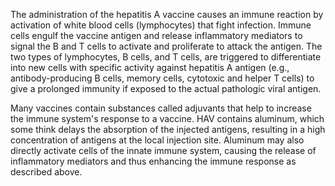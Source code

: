 The administration of the hepatitis A vaccine causes an immune reaction by activation of white blood cells (lymphocytes) that fight infection. Immune cells engulf the vaccine antigen and release inflammatory mediators to signal the B and T cells to activate and proliferate to attack the antigen. The two types of lymphocytes, B cells, and T cells, are triggered to differentiate into new cells with specific activity against hepatitis A antigen (e.g., antibody-producing B cells, memory cells, cytotoxic and helper T cells) to give a prolonged immunity if exposed to the actual pathologic viral antigen.

Many vaccines contain substances called adjuvants that help to increase the immune system's response to a vaccine. HAV contains aluminum, which some think delays the absorption of the injected antigens, resulting in a high concentration of antigens at the local injection site. Aluminum may also directly activate cells of the innate immune system, causing the release of inflammatory mediators and thus enhancing the immune response as described above.